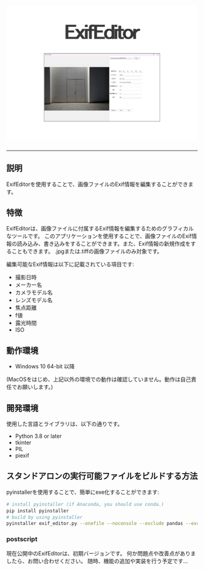 <h1 align="center"><img src="../../imgs/exif_editor.png"></h1>

-------

## 説明

ExifEditorを使用することで、画像ファイルのExif情報を編集することができます。

## 特徴

ExifEditorは、画像ファイルに付属するExif情報を編集するためのグラフィカルなツールです。
このアプリケーションを使用することで、画像ファイルのExif情報の読み込み、書き込みをすることができます。また、Exif情報の新規作成をすることもできます。
.jpgまたは.tiffの画像ファイルのみ対象です。

編集可能なExif情報は以下に記載されている項目です:

- 撮影日時
- メーカー名
- カメラモデル名
- レンズモデル名
- 焦点距離
- f値
- 露光時間
- ISO

## 動作環境

- Windows 10 64-bit 以降

(MacOSをはじめ、上記以外の環境での動作は確認していません。動作は自己責任でお願いします。)

## 開発環境

使用した言語とライブラリは、以下の通りです。

- Python 3.8 or later
- tkinter
- PIL
- piexif

## スタンドアロンの実行可能ファイルをビルドする方法

pyinstallerを使用することで、簡単にexe化することができます:

```bash
# install pyinstaller (if Anaconda, you should use conda.)
pip install pyinstaller
# build by using pyinstaller
pyinstaller exif_editor.py --onefile --noconsole --exclude pandas --exclude numpy
```

### postscript

現在公開中のExifEditorは、初期バージョンです。
何か問題点や改善点がありましたら、お問い合わせください。
随時、機能の追加や実装を行う予定です...
